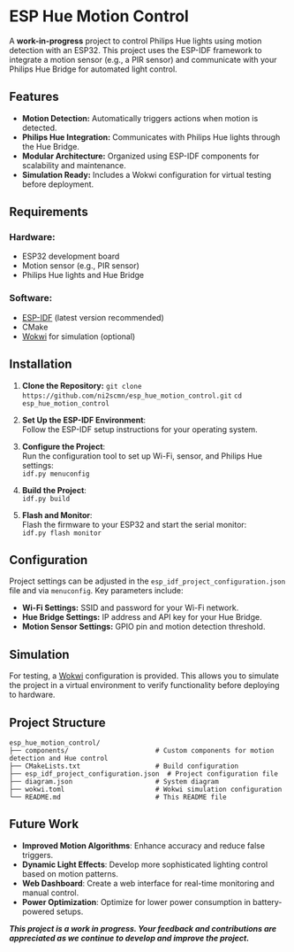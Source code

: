 # ESP Hue Motion Control

A **work-in-progress** project to control Philips Hue lights using motion detection with an ESP32. This project uses the ESP-IDF framework to integrate a motion sensor (e.g., a PIR sensor) and communicate with your Philips Hue Bridge for automated light control.

## Features

- **Motion Detection:** Automatically triggers actions when motion is detected.
- **Philips Hue Integration:** Communicates with Philips Hue lights through the Hue Bridge.
- **Modular Architecture:** Organized using ESP-IDF components for scalability and maintenance.
- **Simulation Ready:** Includes a Wokwi configuration for virtual testing before deployment.

## Requirements

### Hardware:
- ESP32 development board
- Motion sensor (e.g., PIR sensor)
- Philips Hue lights and Hue Bridge

### Software:
- [ESP-IDF](https://github.com/espressif/esp-idf) (latest version recommended)
- CMake
- [Wokwi](https://wokwi.com/) for simulation (optional)

## Installation

1. **Clone the Repository:**
   `git clone https://github.com/ni2scmn/esp_hue_motion_control.git`
   `cd esp_hue_motion_control`

2. **Set Up the ESP-IDF Environment**: \
   Follow the ESP-IDF setup instructions for your operating system.

3. **Configure the Project**:\
   Run the configuration tool to set up Wi-Fi, sensor, and Philips Hue settings:\
   `idf.py menuconfig`

4. **Build the Project**:\
   `idf.py build`

5. **Flash and Monitor**:\
   Flash the firmware to your ESP32 and start the serial monitor:\
    `idf.py flash monitor`


## Configuration

Project settings can be adjusted in the `esp_idf_project_configuration.json` file and via `menuconfig`. Key parameters include:
- **Wi-Fi Settings:** SSID and password for your Wi-Fi network.
- **Hue Bridge Settings:** IP address and API key for your Hue Bridge.
- **Motion Sensor Settings:** GPIO pin and motion detection threshold.

## Simulation

For testing, a [Wokwi](wokwi.toml) configuration is provided. This allows you to simulate the project in a virtual environment to verify functionality before deploying to hardware.

## Project Structure

```text
esp_hue_motion_control/
├── components/                      # Custom components for motion detection and Hue control
├── CMakeLists.txt                   # Build configuration
├── esp_idf_project_configuration.json  # Project configuration file
├── diagram.json                     # System diagram
├── wokwi.toml                       # Wokwi simulation configuration
└── README.md                        # This README file
```

## Future Work
- **Improved Motion Algorithms**: Enhance accuracy and reduce false triggers.
- **Dynamic Light Effects**: Develop more sophisticated lighting control based on motion patterns.
- **Web Dashboard**: Create a web interface for real-time monitoring and manual control.
- **Power Optimization**: Optimize for lower power consumption in battery-powered setups.

_**This project is a work in progress. Your feedback and contributions are appreciated as we continue to develop and improve the project.**_